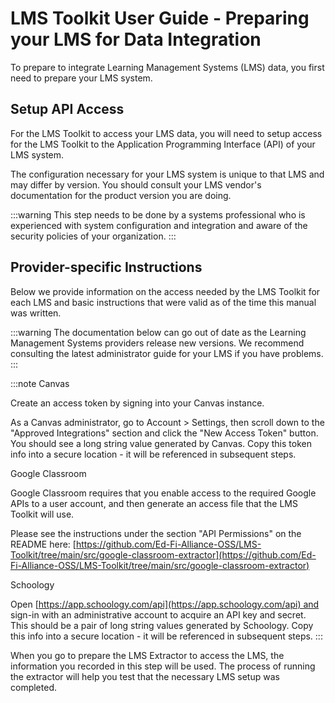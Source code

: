 # LMS Toolkit User Guide - Preparing your LMS for Data Integration

To prepare to integrate Learning Management Systems (LMS) data, you first need to prepare your LMS system.

## Setup API Access

For the LMS Toolkit to access your LMS data, you will need to setup access for the LMS Toolkit to the Application Programming Interface (API) of your LMS system.

The configuration necessary for your LMS system is unique to that LMS and may differ by version. You should consult your LMS vendor's documentation for the product version you are doing.

:::warning
This step needs to be done by a systems professional who is experienced with system configuration and integration and aware of the security policies of your organization.
:::

## Provider-specific Instructions

Below we provide information on the access needed by the LMS Toolkit for each LMS and basic instructions that were valid as of the time this manual was written.

:::warning
The documentation below can go out of date as the Learning Management Systems providers release new versions. We recommend consulting the latest administrator guide for your LMS if you have problems.
:::

:::note
Canvas

Create an access token by signing into your Canvas instance.

As a Canvas administrator, go to Account > Settings, then scroll down to the "Approved Integrations" section and click the "New Access Token" button. You should see a long string value generated by Canvas. Copy this token info into a secure location - it will be referenced in subsequent steps.

Google Classroom

Google Classroom requires that you enable access to the required Google APIs to a user account, and then generate an access file that the LMS Toolkit will use.

Please see the instructions under the section "API Permissions" on the README here: [https://github.com/Ed-Fi-Alliance-OSS/LMS-Toolkit/tree/main/src/google-classroom-extractor](https://github.com/Ed-Fi-Alliance-OSS/LMS-Toolkit/tree/main/src/google-classroom-extractor)

Schoology

Open [https://app.schoology.com/api](https://app.schoology.com/api) and sign-in with an administrative account to acquire an API key and secret. This should be a pair of long string values generated by Schoology. Copy this info into a secure location - it will be referenced in subsequent steps.
:::

When you go to prepare the LMS Extractor to access the LMS, the information you recorded in this step will be used. The process of running the extractor will help you test that the necessary LMS setup was completed.
